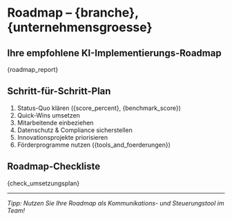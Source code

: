 # Roadmap – {branche}, {unternehmensgroesse}

## Ihre empfohlene KI-Implementierungs-Roadmap

{roadmap_report}

## Schritt-für-Schritt-Plan

1. Status-Quo klären ({score_percent}, {benchmark_score})
2. Quick-Wins umsetzen
3. Mitarbeitende einbeziehen
4. Datenschutz & Compliance sicherstellen
5. Innovationsprojekte priorisieren
6. Förderprogramme nutzen ({tools_and_foerderungen})

## Roadmap-Checkliste

{check_umsetzungsplan}

---

_Tipp: Nutzen Sie Ihre Roadmap als Kommunikations- und Steuerungstool im Team!_
